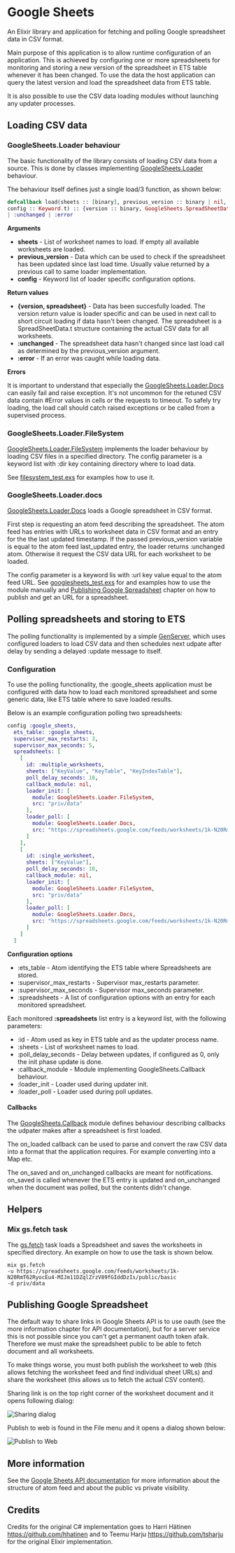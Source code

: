 # Google Sheets 

An Elixir library and application for fetching and polling Google spreadsheet data in CSV format. 

Main purpose of this application is to allow runtime configuration of an application. This is achieved by configuring one or more spreadsheets for monitoring and storing a new version of the spreadsheet in ETS table whenever it has been changed. To use the data the host application can query the latest version and load the spreadsheet data from ETS table.

It is also possible to use the CSV data loading modules without launching any updater processes.

## Loading CSV data

### GoogleSheets.Loader behaviour

The basic functionality of the library consists of loading CSV data from a source. This is done by classes implementing [GoogleSheets.Loader](lib/google_sheets/loader.ex) behaviour.

The behaviour itself defines just a single load/3 function, as shown below:

```elixir
defcallback load(sheets :: [binary], previous_version :: binary | nil, 
config :: Keyword.t) :: {version :: binary, GoogleSheets.SpreadSheetData.t} 
| :unchanged | :error
```

__Arguments__

* __sheets__ - List of worksheet names to load. If empty all available worksheets are loaded.
* __previous_version__ - Data which can be used to check if the spreadsheet has been updated since last load time. Usually value returned by a previous call to same loader implementation.
* __config__ - Keyword list of loader specific configuration options.

__Return values__

* __{version, spreadsheet}__ - Data has been succesfully loaded. The version return value is loader specific and can be used in next call to short circuit loading if data hasn't been changed. The spreadsheet is a SpreadSheetData.t structure containing the actual CSV data for all worksheets.
* __:unchanged__ - The spreadsheet data hasn't changed since last load call as determined by the previous_version argument.
* __:error__ - If an error was caught while loading data.

__Errors__

It is important to understand that especially the [GoogleSheets.Loader.Docs](lib/google_sheets/loader/docs.ex) can easily fail and raise exception. It's not uncommon for the retuned CSV data contain #Error values in cells or the requests to timeout. To safely try loading, the load call should catch raised exceptions or be called from a supervised process.

### GoogleSheets.Loader.FileSystem

[GoogleSheets.Loader.FileSystem](lib/google_sheets/loader/file_system.ex) implements the loader behaviour by loading CSV files in a specified directory. The config parameter is a keyword list with :dir key containing directory where to load data. 

See [filesystem_test.exs](test/filesystem_test.exs) for examples how to use it.

### GoogleSheets.Loader.docs
[GoogleSheets.Loader.Docs](lib/google_sheets/loader/docs.ex) loads a Google spreadsheet in CSV format.

First step is requesting an atom feed describing the spreadsheet. The atom feed has entries with URLs to worksheet data in CSV format and an entry for the the last updated timestamp. If the passed previous_version variable is equal to the atom feed last_updated entry, the loader returns :unchanged atom. Otherwise it request the CSV data URL for each worksheet to be loaded.

The config parameter is a keyword lis with :url key value equal to the atom feed URL. See [googlesheets_test.exs](test/googlesheets_test.exs) for and examples how to use the module manually and [Publishing Google Spreadsheet](#publishing-google-spreadsheet) chapter on how to publish and get an URL for a spreadsheet.

## Polling spreadsheets and storing to ETS

The polling functionality is implemented by a simple [GenServer](lib/google_sheets/updater.ex), which uses configured loaders to load CSV data and then schedules next udpate after delay by sending a delayed :update message to itself.

### Configuration

To use the polling functionality, the :google_sheets application must be configured with data how to load each monitored spreadsheet and some generic data, like ETS table where to save loaded results.

Below is an example configuration polling two spreadsheets:

```elixir
config :google_sheets,
  ets_table: :google_sheets,
  supervisor_max_restarts: 3,
  supervisor_max_seconds: 5,
  spreadsheets: [
    [
      id: :multiple_worksheets,
      sheets: ["KeyValue", "KeyTable", "KeyIndexTable"],
      poll_delay_seconds: 10,
      callback_module: nil,
      loader_init: [
        module: GoogleSheets.Loader.FileSystem, 
        src: "priv/data"
      ],
      loader_poll: [
        module: GoogleSheets.Loader.Docs, 
        src: "https://spreadsheets.google.com/feeds/worksheets/1k-N20RmT62RyocEu4-MIJm11DZqlZrzV89fGIddDzIs/public/basic"
      ]
    ],
    [
      id: :single_worksheet,
      sheets: ["KeyValue"],
      poll_delay_seconds: 10,
      callback_module: nil,
      loader_init: [
        module: GoogleSheets.Loader.FileSystem, 
        src: "priv/data"
      ],
      loader_poll: [
        module: GoogleSheets.Loader.Docs, 
        src: "https://spreadsheets.google.com/feeds/worksheets/1k-N20RmT62RyocEu4-MIJm11DZqlZrzV89fGIddDzIs/public/basic"
      ]
    ]
  ]
```

__Configuration options__

* :ets_table - Atom identifying the ETS table where Spreadsheets are stored.
* :supervisor_max_restarts - Supervisor max_restarts parameter.
* :supervisor_max_seconds - Supervisor max_seconds parameter.
* :spreadsheets - A list of configuration options with an entry for each monitored spreadsheet.

Each monitored __:spreadsheets__ list entry is a keyword list, with the following parameters:

* :id - Atom used as key in ETS table and as the updater process name.
* :sheets - List of worksheet names to load.
* :poll_delay_seconds - Delay between updates, if configured as 0, only the init phase update is done.
* :callback_module - Module implementing GoogleSheets.Callback behaviour.
* :loader_init - Loader used during updater init.
* :loader_poll - Loader used during poll updates.

#### Callbacks

The [GoogleSheets.Callback](lib/callback.ex) module defines behaviour describing callbacks the udpater makes after a spreadsheet is first loaded.

The on_loaded callback can be used to parse and convert the raw CSV data into a format that the application requires. For example converting into a Map etc.

The on_saved and on_unchanged callbacks are meant for notifications. on_saved is called whenever the ETS entry is updated and on_unchanged when the document was polled, but the contents didn't change.

## Helpers

### Mix gs.fetch task

The [gs.fetch](lib/mix/task/gs.fetch.ex) task loads a Spreadsheet and saves the worksheets in specified directory. An example on how to use the task is shown below.

```
mix gs.fetch
-u https://spreadsheets.google.com/feeds/worksheets/1k-N20RmT62RyocEu4-MIJm11DZqlZrzV89fGIddDzIs/public/basic 
-d priv/data
```

## Publishing Google Spreadsheet

The default way to share links in Google Sheets API is to use oauth (see the more information chapter for API documentation), but for a server service this is not possible since you can't get a permanent oauth token afaik. Therefore we must make the spreadsheet public to be able to fetch document and all worksheets.

To make things worse, you must both publish the worksheet to web (this allows fetching the worksheet feed and find individual sheet URLs) and share the worksheet (this allows us to fetch the actual CSV content).

Sharing link is on the top right corner of the worksheet document and it opens following dialog:

![Sharing dialog](/docs/share_link.png)

Publish to web is found in the File menu and it opens a dialog shown below:

![Publish to Web](/docs/publish_to_web.png)

## More information

See the [Google Sheets API documentation](https://developers.google.com/google-apps/spreadsheets/) for more information about the structure of atom feed and about the public vs private visibility.

## Credits

Credits for the original C# implementation goes to Harri Hätinen https://github.com/hhatinen and to Teemu Harju https://github.com/tsharju for the original Elixir implementation.
